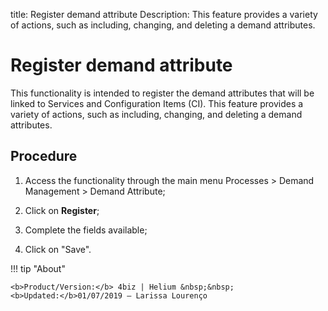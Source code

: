 title: Register demand attribute
Description: This feature provides a variety of actions, such as including, changing, and deleting a demand attributes.
# Register demand attribute

This functionality is intended to register the demand attributes that will be linked to Services and Configuration Items (CI).
This feature provides a variety of actions, such as including, changing, and deleting a demand attributes.

Procedure
-------------

1.  Access the functionality through the main menu Processes \> Demand
    Management \> Demand Attribute;

2.  Click on **Register**;

3.  Complete the fields available;

4.  Click on "Save".

!!! tip "About"

    <b>Product/Version:</b> 4biz | Helium &nbsp;&nbsp;
    <b>Updated:</b>01/07/2019 – Larissa Lourenço
